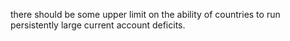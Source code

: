 there should be some upper limit on the ability of countries to run persistently large current account deficits.

